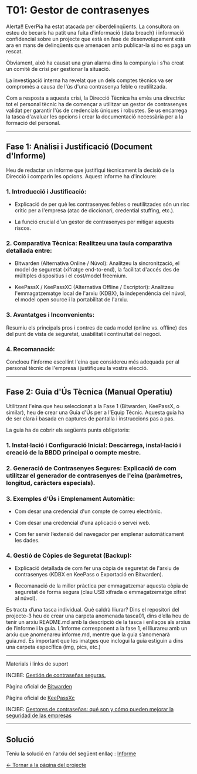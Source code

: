# T01: Gestor de contrasenyes

Alerta!! EverPia ha estat atacada per ciberdelinqüents. La consultora on esteu de becaris ha patit una fuita d’informació (data breach) i informació confidencial sobre un projecte que està en fase de desenvolupament està ara en mans de delinqüents que amenacen amb publicar-la si no es paga un rescat.

Òbviament, això ha causat una gran alarma dins la companyia i s’ha creat un comitè de crisi per gestionar la situació. 

La investigació interna ha revelat que un dels comptes tècnics va ser compromès a causa de l'ús d'una contrasenya feble o reutilitzada.


Com a resposta a aquesta crisi, la Direcció Tècnica ha emès una directriu: tot el personal tècnic ha de començar a utilitzar un gestor de contrasenyes validat per garantir l'ús de credencials úniques i robustes. Se us encarrega la tasca d'avaluar les opcions i crear la documentació necessària per a la formació del personal.

---
## Fase 1: Anàlisi i Justificació (Document d'Informe)

Heu de redactar un informe que justifiqui tècnicament la decisió de la Direcció i comparin les opcions. Aquest informe ha d'incloure:

### 1. Introducció i Justificació:

- Explicació de per què les contrasenyes febles o reutilitzades són un risc crític per a l'empresa (atac de diccionari, credential stuffing, etc.).

- La funció crucial d'un gestor de contrasenyes per mitigar aquests riscos.

### 2. Comparativa Tècnica: Realitzeu una taula comparativa detallada entre:

- Bitwarden (Alternativa Online / Núvol): Analitzeu la sincronització, el model de seguretat (xifratge end-to-end), la facilitat d'accés des de múltiples dispositius i el cost/model freemium.

- KeePassX / KeePassXC (Alternativa Offline / Escriptori): Analitzeu l'emmagatzematge local de l'arxiu (KDBX), la independència del núvol, el model open source i la portabilitat de l'arxiu.


### 3. Avantatges i Inconvenients: 
Resumiu els principals pros i contres de cada model (online vs. offline) des del punt de vista de seguretat, usabilitat i continuïtat del negoci.

### 4. Recomanació: 
Concloeu l'informe escollint l'eina que considereu més adequada per al personal tècnic de l'empresa i justifiqueu la vostra elecció.

---
## Fase 2: Guia d'Ús Tècnica (Manual Operatiu)

Utilitzant l'eina que heu seleccionat a la Fase 1 (Bitwarden, KeePassX, o similar), heu de crear una Guia d'Ús per a l'Equip Tècnic. Aquesta guia ha de ser clara i basada en captures de pantalla i instruccions pas a pas.

La guia ha de cobrir els següents punts obligatoris:

### 1. Instal·lació i Configuració Inicial: Descàrrega, instal·lació i creació de la BBDD principal o compte mestre.

### 2. Generació de Contrasenyes Segures: Explicació de com utilitzar el generador de contrasenyes de l'eina (paràmetres, longitud, caràcters especials).

### 3. Exemples d'Ús i Emplenament Automàtic:

- Com desar una credencial d'un compte de correu electrònic.

- Com desar una credencial d'una aplicació o servei web.

- Com fer servir l’extensió del navegador per emplenar automàticament les dades.

### 4. Gestió de Còpies de Seguretat (Backup):

- Explicació detallada de com fer una còpia de seguretat de l'arxiu de contrasenyes (KDBX en KeePass o Exportació en Bitwarden).

- Recomanació de la millor pràctica per emmagatzemar aquesta còpia de seguretat de forma segura (clau USB xifrada o emmagatzematge xifrat al núvol).

Es tracta d’una tasca individual. Què caldrà lliurar? Dins el repositori del projecte-3 heu de crear una carpeta anomenada tasca01, dins d’ella heu de tenir un arxiu README.md amb la descripció de la tasca i enllaços als arxius de l’informe i la guia. L’informe corresponent a la fase 1, el lliurareu amb un arxiu que anomenareu informe.md, mentre que la guia s’anomenarà guia.md. És important que les imatges que inclogui la guia estiguin a dins una carpeta específica (img, pics, etc.)

---

Materials i links de suport

INCIBE: [Gestión de contraseñas seguras.](https://www.incibe.es/ciudadania/tematicas/contrasenas-seguras)

Pàgina oficial de [Bitwarden](https://bitwarden.com/)

Pàgina oficial de [KeePassXc](https://keepassxc.org/)

INCIBE: [Gestores de contraseñas: qué son y cómo pueden mejorar la seguridad de las empresas](https://www.incibe.es/empresas/blog/gestores-de-contrasenas-que-son-y-como-pueden-mejorar-la-seguridad-de-las-empresas)

---

## Solució

Teniu la solució en l'arxiu del següent enllaç : [Informe](informe.md)
  
[← Tornar a la pàgina del projecte](../README.md)
